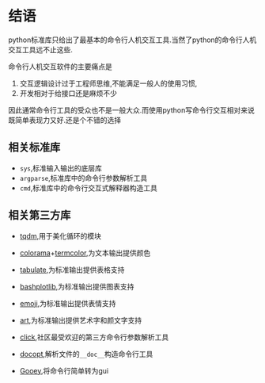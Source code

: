 # 结语

python标准库只给出了最基本的命令行人机交互工具.当然了python的命令行人机交互工具远不止这些.

命令行人机交互软件的主要痛点是

1. 交互逻辑设计过于工程师思维,不能满足一般人的使用习惯,
2. 开发相对于给接口还是麻烦不少

因此通常命令行工具的受众也不是一般大众.而使用python写命令行交互相对来说既简单表现力又好.还是个不错的选择


## 相关标准库

+ `sys`,标准输入输出的底层库
+ `argparse`,标准库中的命令行参数解析工具
+ `cmd`,标准库中的命令行交互式解释器构造工具

## 相关第三方库

+ [tqdm](https://github.com/tqdm/tqdm),用于美化循环的模块

+ [colorama](https://github.com/tartley/colorama)+[termcolor](https://github.com/termcolor/termcolor),为文本输出提供颜色

+ [tabulate](https://github.com/astanin/python-tabulate),为标准输出提供表格支持

+ [bashplotlib](https://github.com/glamp/bashplotlib),为标准输出提供图表支持

+ [emoji](https://github.com/carpedm20/emoji),为标准输出提供表情支持

+ [art](https://github.com/sepandhaghighi/art),为标准输出提供艺术字和颜文字支持

+ [click](https://click.palletsprojects.com/en/8.1.x/),社区最受欢迎的第三方命令行参数解析工具

+ [docopt](https://github.com/docopt/docopt),解析文件的`__doc__`构造命令行工具

+ [Gooey](https://github.com/chriskiehl/Gooey),将命令行简单转为gui
